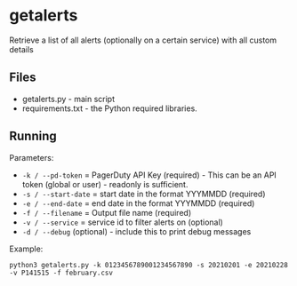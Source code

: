 # getalerts
Retrieve a list of all alerts (optionally on a certain service) with all custom details

## Files
* getalerts.py - main script
* requirements.txt - the Python required libraries.  

## Running

Parameters:

* `-k / --pd-token` = PagerDuty API Key (required) - This can be an API token (global or user) - readonly is sufficient.
* `-s / --start-date` = start date in the format YYYMMDD (required)
* `-e / --end-date` = end date in the format YYYMMDD (required)
* `-f / --filename` = Output file name (required)
* `-v / --service` = service id to filter alerts on (optional)
* `-d / --debug` (optional) - include this to print debug messages

Example:
```
python3 getalerts.py -k 0123456789001234567890 -s 20210201 -e 20210228 -v P141515 -f february.csv
```